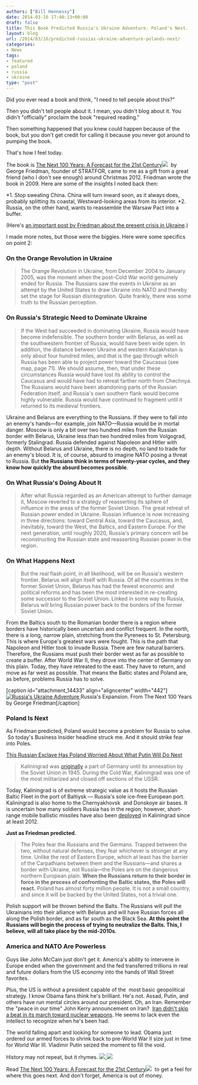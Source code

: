 ```yaml
---
authors: ["Bill Hennessy"]
date: 2014-03-16 17:40:13+00:00
draft: false
title: This Book Predicted Russia's Ukraine Adventure. Poland's Next.
layout: blog
url: /2014/03/16/predicted-russias-ukraine-adventure-polands-next/
categories:
- News
tags:
- featured
- poland
- russia
- ukraine
type: "post"
---
```


Did you ever read a book and think, "I need to tell people about this?"

Then you didn't tell people about it. I mean, you didn't blog about it. You didn't "officially" proclaim the book "required reading."

Then something happened that you knew could happen because of the book, but you don't get credit for calling it because you never got around to pumping the book.

That's how I feel today.

The book is [The Next 100 Years: A Forecast for the 21st Century](https://www.amazon.com/gp/product/0767923057/ref=as_li_ss_tl?ie=UTF8&camp=1789&creative=390957&creativeASIN=0767923057&linkCode=as2&tag=hennesssview-20)![](https://ir-na.amazon-adsystem.com/e/ir?t=hennesssview-20&l=as2&o=1&a=0767923057)
 by George Friedman, founder of STRATFOR, came to me as a gift from a great friend (who I don't see enough) around Christmas 2012. Friedman wrote the book in 2009. Here are some of the insights I noted back then:




*1. Stop sweating China. China will turn inward soon, as it always does, probably splitting its coastal, Westward-looking areas from its interior.
*2. Russia, on the other hand, wants to reassemble the Warsaw Pact into a buffer.


(Here's [an important post by Friedman about the present crisis in Ukraine](https://www.stratfor.com/weekly/ukraines-increasing-polarization-and-western-challenge).)

I made more notes, but those were the biggies. Here were some specifics on point 2:



### On the Orange Revolution in Ukraine





> The Orange Revolution in Ukraine, from December 2004 to January 2005, was the moment when the post–Cold War world genuinely ended for Russia. The Russians saw the events in Ukraine as an attempt by the United States to draw Ukraine into NATO and thereby set the stage for Russian disintegration. Quite frankly, there was some truth to the Russian perception.





### On Russia's Strategic Need to Dominate Ukraine





> If the West had succeeded in dominating Ukraine, Russia would have become indefensible. The southern border with Belarus, as well as the southwestern frontier of Russia, would have been wide open. In addition, the distance between Ukraine and western Kazakhstan is only about four hundred miles, and that is the gap through which Russia has been able to project power toward the Caucasus (see map, page 71). We should assume, then, that under these circumstances Russia would have lost its ability to control the Caucasus and would have had to retreat farther north from Chechnya. The Russians would have been abandoning parts of the Russian Federation itself, and Russia's own southern flank would become highly vulnerable. Russia would have continued to fragment until it returned to its medieval frontiers.

Ukraine and Belarus are everything to the Russians. If they were to fall into an enemy's hands—for example, join NATO—Russia would be in mortal danger. Moscow is only a bit over two hundred miles from the Russian border with Belarus, Ukraine less than two hundred miles from Volgograd, formerly Stalingrad. Russia defended against Napoleon and Hitler with depth. Without Belarus and Ukraine, there is no depth, no land to trade for an enemy's blood. It is, of course, absurd to imagine NATO posing a threat to Russia. But **the Russians think in terms of twenty-year cycles, and they know how quickly the absurd becomes possible**.





### On What Russia's Doing About It





> After what Russia regarded as an American attempt to further damage it, Moscow reverted to a strategy of reasserting its sphere of influence in the areas of the former Soviet Union. The great retreat of Russian power ended in Ukraine. Russian influence is now increasing in three directions: toward Central Asia, toward the Caucasus, and, inevitably, toward the West, the Baltics, and Eastern Europe. For the next generation, until roughly 2020, Russia's primary concern will be reconstructing the Russian state and reasserting Russian power in the region.





### On What Happens Next





> But the real flash point, in all likelihood, will be on Russia's western frontier. Belarus will align itself with Russia. Of all the countries in the former Soviet Union, Belarus has had the fewest economic and political reforms and has been the most interested in re-creating some successor to the Soviet Union. Linked in some way to Russia, Belarus will bring Russian power back to the borders of the former Soviet Union.

From the Baltics south to the Romanian border there is a region where borders have historically been uncertain and conflict frequent. In the north, there is a long, narrow plain, stretching from the Pyrenees to St. Petersburg. This is where Europe's greatest wars were fought. This is the path that Napoleon and Hitler took to invade Russia. There are few natural barriers. Therefore, the Russians must push their border west as far as possible to create a buffer. After World War II, they drove into the center of Germany on this plain. Today, they have retreated to the east. They have to return, and move as far west as possible. That means the Baltic states and Poland are, as before, problems Russia has to solve.



[caption id="attachment_14433" align="aligncenter" width="442"][![Russia's Ukraine Adventure](https://hennessysview.com/wp-content/uploads/2014/03/ukraine.jpg)
](https://hennessysview.com/wp-content/uploads/2014/03/ukraine.jpg) Russia's Expansion. From The Next 100 Years by George Friedman[/caption]



### Poland Is Next



As Friedman predicted, Poland would become a problem for Russia to solve.  So today's Business Insider headline struck me. And it should strike fear into Poles.

[This Russian Exclave Has Poland Worried About What Putin Will Do Next](https://www.businessinsider.com/poland-worried-over-ukraine-kaliningrad-2014-3)



> Kaliningrad was [originally](https://www.bbc.com/news/world-europe-18284828) a part of Germany until its annexation by the Soviet Union in 1945. During the Cold War, Kaliningrad was one of the most militarized and closed off sections of the USSR.

Today, Kaliningrad is of extreme strategic value as it hosts the Russian Baltic Fleet in the port of Baltiysk — Russia's sole ice-free European port. Kaliningrad is also home to the Chernyakhovsk  and Donskoye air bases. It is uncertain how many soldiers Russia has in the region; however, short-range mobile ballistic missiles have also been [deployed](https://rt.com/news/iskander-missile-deployment-russia-317/) in Kaliningrad since at least 2012.



**Just as Friedman predicted.**



> The Poles fear the Russians and the Germans. Trapped between the two, without natural defenses, they fear whichever is stronger at any time. Unlike the rest of Eastern Europe, which at least has the barrier of the Carpathians between them and the Russians—and shares a border with Ukraine, not Russia—the Poles are on the dangerous northern European plain. **When the Russians return to their border in force in the process of confronting the Baltic states, the Poles will react.** Poland has almost forty million people. It is not a small country, and since it will be backed by the United States, not a trivial one.

Polish support will be thrown behind the Balts. The Russians will pull the Ukrainians into their alliance with Belarus and will have Russian forces all along the Polish border, and as far south as the Black Sea. **At this point the Russians will begin the process of trying to neutralize the Balts. This, I believe, will all take place by the mid-2010s.**





### America and NATO Are Powerless



Guys like John McCain just don't get it. America's ability to intervene in Europe ended when the government and the fed transferred trillions in real and future dollars from the US economy into the hands of Wall Street favorites.

Plus, the US is without a president capable of the  most basic geopolitical strategy. I know Obama fans think he's brilliant. He's not. Assad, Putin, and others have run mental circles around our president. Oh, an Iran. Remember the "peace in our time" John Kerry announcement on Iran?  [Iran didn't skip a beat in its march toward nuclear weapons](https://www.businessinsider.com/r-iran-pursuing-banned-items-for-nuclear-missile-work-us-official-2014-16). He seems to lack even the intellect to recognize when he's been had.

The world falling apart and looking for someone to lead. Obama just ordered our armed forces to shrink back to pre-World War II size just in time for World War III. Vladimir Putin seized the moment to fill the void.

History may not repeat, but it rhymes.
[![](https://ws-na.amazon-adsystem.com/widgets/q?_encoding=UTF8&ASIN=0767923057&Format=_SL110_&ID=AsinImage&MarketPlace=US&ServiceVersion=20070822&WS=1&tag=hennesssview-20)
](https://www.amazon.com/gp/product/0767923057/ref=as_li_ss_il?ie=UTF8&camp=1789&creative=390957&creativeASIN=0767923057&linkCode=as2&tag=hennesssview-20)![](https://ir-na.amazon-adsystem.com/e/ir?t=hennesssview-20&l=as2&o=1&a=0767923057)


Read [The Next 100 Years: A Forecast for the 21st Century](https://www.amazon.com/gp/product/0767923057/ref=as_li_ss_tl?ie=UTF8&camp=1789&creative=390957&creativeASIN=0767923057&linkCode=as2&tag=hennesssview-20)![](https://ir-na.amazon-adsystem.com/e/ir?t=hennesssview-20&l=as2&o=1&a=0767923057)
 to get a feel for where this goes next. And don't forget, America is out of money.
